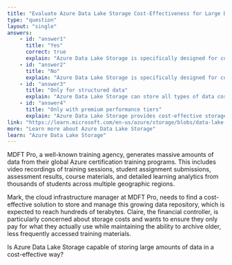 ```yaml
---
title: "Evaluate Azure Data Lake Storage Cost-Effectiveness for Large Data"
type: "question"
layout: "single"
answers:
    - id: "answer1"
      title: "Yes"
      correct: true
      explain: "Azure Data Lake Storage is specifically designed for cost-effective storage of large amounts of data. It offers pay-as-you-use pricing, supports hot, cool, and archive access tiers for cost optimization, and provides features like storage lifecycle management to automatically move data to cheaper tiers based on access patterns."
    - id: "answer2"
      title: "No"
      explain: "Azure Data Lake Storage is specifically designed for cost-effective storage of large amounts of data. It offers pay-as-you-use pricing and features like storage lifecycle management to optimize costs further by moving infrequently accessed data to cheaper tiers."
    - id: "answer3"
      title: "Only for structured data"
      explain: "Azure Data Lake Storage can store all types of data cost-effectively, including structured, semi-structured, and unstructured data. The cost benefits apply regardless of the data structure or format."
    - id: "answer4"
      title: "Only with premium performance tiers"
      explain: "Azure Data Lake Storage provides cost-effective storage across different performance tiers. The standard tier is optimized for cost efficiency, while premium tiers focus on performance. Cost-effectiveness is not limited to premium tiers."
link: "https://learn.microsoft.com/en-us/azure/storage/blobs/data-lake-storage-introduction"
more: "Learn more about Azure Data Lake Storage"
learn: "Azure Data Lake Storage"
---
```

MDFT Pro, a well-known training agency, generates massive amounts of data from their global Azure certification training programs. This includes video recordings of training sessions, student assignment submissions, assessment results, course materials, and detailed learning analytics from thousands of students across multiple geographic regions.

Mark, the cloud infrastructure manager at MDFT Pro, needs to find a cost-effective solution to store and manage this growing data repository, which is expected to reach hundreds of terabytes. Claire, the financial controller, is particularly concerned about storage costs and wants to ensure they only pay for what they actually use while maintaining the ability to archive older, less frequently accessed training materials.

Is Azure Data Lake Storage capable of storing large amounts of data in a cost-effective way?